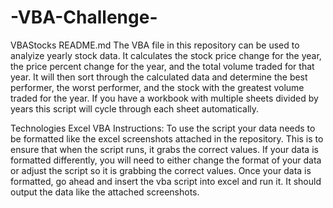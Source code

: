 # -VBA-Challenge-
VBAStocks
README.md
The VBA file in this repository can be used to analyize yearly stock data. It calculates the stock price change for the year, the price percent change for the year, and the total volume traded for that year. It will then sort through the calculated data and determine the best performer, the worst performer, and the stock with the greatest volume traded for the year. If you have a workbook with multiple sheets divided by years this script will cycle through each sheet automatically.

Technologies
Excel
VBA
Instructions:
To use the script your data needs to be formatted like the excel screenshots attached in the repository. This is to ensure that when the script runs, it grabs the correct values. If your data is formatted differently, you will need to either change the format of your data or adjust the script so it is grabbing the correct values. Once your data is formatted, go ahead and insert the vba script into excel and run it. It should output the data like the attached screenshots.
